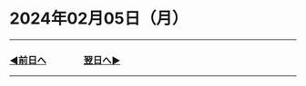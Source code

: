 # 2024年02月05日（月）

---

### [◀️前日へ](https://github.com/yuasys/chatty-journal/blob/main/2024/02/2024-02-04.md)&emsp;&emsp;&emsp;&emsp;[翌日へ▶️](https://github.com/yuasys/chatty-journal/blob/main/2024/02/2024-02-06.md)

---
